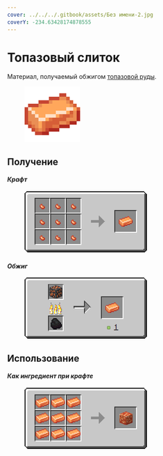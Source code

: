 ```yaml
---
cover: ../../../.gitbook/assets/Без имени-2.jpg
coverY: -234.63428174878555
---
```


# Топазовый слиток

Материал, получаемый обжигом [топазовой руды](../../rudy/topazovaya-ruda.md).

<figure><img src="../../../.gitbook/assets/orange_ore_ingot.png" alt=""><figcaption></figcaption></figure>

## Получение

#### _Крафт_

<figure><img src="../../../.gitbook/assets/orange_ore_ingot_result-x1.png" alt=""><figcaption></figcaption></figure>

#### _Обжиг_

<figure><img src="../../../.gitbook/assets/orange_ore_ingot_result.gif" alt=""><figcaption></figcaption></figure>

## Использование

#### _Как ингредиент при крафте_

<figure><img src="../../../.gitbook/assets/orange_ore_block_result-x1.png" alt=""><figcaption></figcaption></figure>
